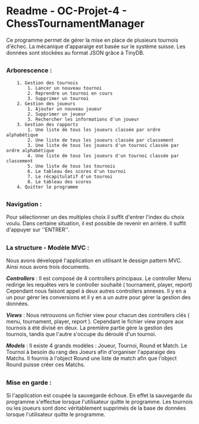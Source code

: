 # Readme - OC-Projet-4 - ChessTournamentManager
Ce programme permet de gérer la mise en place de plusieurs tournois d'échec. La mécanique d'apparaige est basée sur le système suisse. Les données sont stockées au format JSON grâce à TinyDB.

##

### Arborescence : 


		1. Gestion des tournois
			1. Lancer un nouveau tournoi 
			2. Reprendre un tournoi en cours 
			3. Supprimer un tournoi
		2. Gestion des joueurs 
			1. Ajouter un nouveau joueur
			2. Supprimer un joueur 
			3. Rechercher les informations d'un joueur
		3. Gestion des rapports
			1. Une liste de tous les joueurs classée par ordre alphabétique
			2. Une liste de tous les joueurs classée par classement
			3. Une liste de tous les joueurs d'un tournoi classée par ordre alphabétique
			4. Une liste de tous les joueurs d'un tournoi classée par classement
			5. Une liste de tous les tournois
			6. Le tableau des scores d'un tournoi
			7. Le récapitulatif d'un tournoi
			8. Le tableau des scores
		4. Quitter le programme 


##
### Navigation : 

Pour sélectionner un des multiples choix il suffit d'entrer l'index du choix voulu.
Dans certaine situation, il est possible de revenir en arrière. Il suffit d'appuyer sur ''ENTRER''.


##
### La structure - Modèle MVC :
Nous avons développé l'application en utilisant le dessign pattern MVC. Ainsi nous avons trois documents.


**_Controllers_** : 
Il est composé de 4 controllers principaux. Le controller Menu redirige les requêtes vers le controller souhaité ( tournament, player, report)
Cependant nous faisont appel à deux autres controllers annexes. Il y en a un pour gérer les conversions et il y en a un autre pour gérer la gestion des données.


**_Views_** : 
Nous retrouvons un fichier view pour chacun des controllers clés ( menu, tournament, player, report ).
Cependant le fichier view propre aux tournois à été divisé en deux. La première partie gère la gestion des tournois, tandis que l'autre s'occupe du déroulé d'un tournoi.


**_Models_** :
Il existe 4 grands modèles : Joueur, Tournoi, Round et Match. 
Le Tournoi à besoin du rang des Joeurs afin d'organiser l'apparaige des Matchs. Il fournis à l'object Round une liste de match afin que l'object Round puisse créer ces Matchs. 


##
### Mise en garde : 
Si l'application est coupée la sauvegarde échoue. En effet la sauvegarde du programme s'effectue lorsque l'utilisateur quitte le programme.
Les tournois ou les joueurs sont donc véritablement supprimés de la base de données lorsque l'utilisateur quitte le programme.
